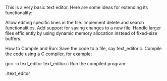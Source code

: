  This is a very basic text editor. Here are some ideas for extending its functionality:

Allow editing specific lines in the file.
Implement delete and search functionalities.
Add support for saving changes to a new file.
Handle larger files efficiently by using dynamic memory allocation instead of fixed-size buffers.

How to Compile and Run:
Save the code to a file, say text_editor.c.
Compile the code using a C compiler, for example:

gcc -o text_editor text_editor.c
Run the compiled program:

./text_editor
